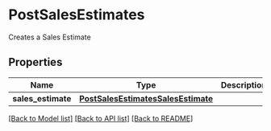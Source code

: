 # PostSalesEstimates

Creates a Sales Estimate
## Properties
Name | Type | Description | Notes
------------ | ------------- | ------------- | -------------
**sales_estimate** | [**PostSalesEstimatesSalesEstimate**](PostSalesEstimatesSalesEstimate.md) |  | [optional] 

[[Back to Model list]](../README.md#documentation-for-models) [[Back to API list]](../README.md#documentation-for-api-endpoints) [[Back to README]](../README.md)


